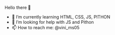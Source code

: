 Hello there 👋

- 🌱 I’m currently learning HTML, CSS, JS, PITHON
- 🤔 I’m looking for help with JS and Pithon
- 📫 How to reach me: @vini_ms05

